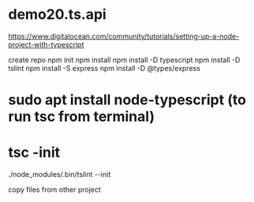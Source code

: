 # demo20.ts.api

https://www.digitalocean.com/community/tutorials/setting-up-a-node-project-with-typescript

create repo
npm init
npm install
npm install -D typescript
npm install -D tslint
npm install -S express
npm install -D @types/express

# sudo apt install node-typescript (to run tsc from terminal)
# tsc -init

./node_modules/.bin/tslint --init

copy files from other project


